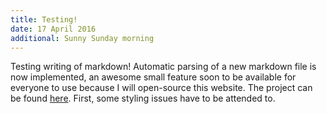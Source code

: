 ```yaml
---
title: Testing!
date: 17 April 2016
additional: Sunny Sunday morning
---
```


Testing writing of markdown! Automatic parsing of a new markdown file is now implemented, an awesome small feature soon to be available for everyone to use because I will open-source this website. The project can be found [here](https://github.com/martijncasteel/marked-paper). First, some styling issues have to be attended to.
